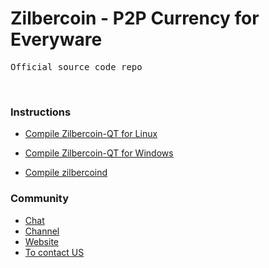 <h1><strong>Zilbercoin - P2P Currency for Everyware</strong></h1>
<pre>Official source code repo</pre>
<p><br></p>
<h3>Instructions</h3>
<ul><li><a href="https://github.com/Zilbercoin/Zilbercoin/blob/main/doc/tutorial-qt.linux.txt">Compile Zilbercoin-QT for Linux</a></li></ul>
<ul><li><a href="https://github.com/Zilbercoin/Zilbercoin/blob/main/doc/tutorial-qt.windows.txt">Compile Zilbercoin-QT for Windows</a></li></ul>
<ul><li><a href="https://github.com/Zilbercoin/Zilbercoin/blob/main/doc/build-unix.txt">Compile zilbercoind</a></li></ul>
<h3></h3>
<h3>Community</h3>
<ul><li><a href="https://t.me/zilbercoin_official">Chat</a></li><li><a href="https://t.me/zbccrypto">Channel</a></li><li><a href="https://zilbercoin.org">Website</a></li><li><a href="mailto: zilberdev@zilbercoin.org" target="_blank">To contact US</a></li></ul>
